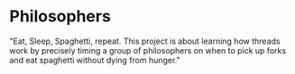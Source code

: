 # Philosophers
"Eat, Sleep, Spaghetti, repeat. This project is about learning how threads work by precisely timing a group of philosophers on when to pick up forks and eat spaghetti without dying from hunger."
